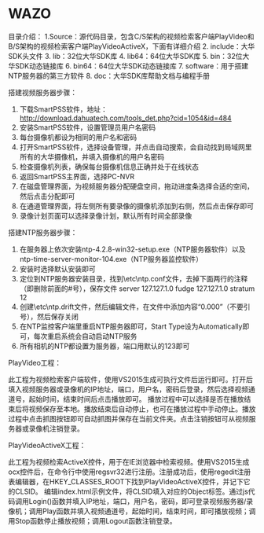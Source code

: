 # WAZO


目录介绍：
1.Source：源代码目录，包含C/S架构的视频检索客户端PlayVideo和B/S架构的视频检索客户端PlayVideoActiveX，下面有详细介绍
2. include：大华SDK头文件
3. lib：32位大华SDK库
4. lib64：64位大华SDK库
5. bin：32位大华SDK动态链接库
6. bin64：64位大华SDK动态链接库
7. software：用于搭建NTP服务器的第三方软件
8. doc：大华SDK库帮助文档与编程手册

搭建视频服务器步骤：
1. 下载SmartPSS软件，地址：http://download.dahuatech.com/tools_det.php?cid=1054&id=484
2. 安装SmartPSS软件，设置管理员用户名密码
3. 每台摄像机都设为相同的用户名和密码
4. 打开SmartPSS软件，选择设备管理，并点击自动搜索，会自动找到局域网里所有的大华摄像机，并填入摄像机的用户名密码
5. 检查摄像机列表，确保每台摄像机信息正确并处于在线状态
6. 返回SmartPSS主界面，选择PC-NVR
7. 在磁盘管理界面，为视频服务器分配硬盘空间，拖动进度条选择合适的空间，然后点击分配即可
8. 在通道管理界面，将左侧所有要录像的摄像机添加到右侧，然后点击保存即可
9. 录像计划页面可以选择录像计划，默认所有时间全部录像

搭建NTP服务器步骤：
1. 在服务器上依次安装ntp-4.2.8-win32-setup.exe（NTP服务器软件）以及ntp-time-server-monitor-104.exe（NTP服务器监控软件）
2. 安装时选择默认安装即可
3. 定位到NTP服务器安装目录，找到\etc\ntp.conf文件，去掉下面两行的注释（即删除前面的#号），保存文件
    server 127.127.1.0
    fudge 127.127.1.0 stratum 12
4. 创建\etc\ntp.drift文件，然后编辑文件，在文件中添加内容“0.000”（不要引号），然后保存关闭
5. 在NTP监控客户端里重启NTP服务器即可，Start Type设为Automatically即可，每次重启系统会自动启动NTP服务
6. 所有相机的NTP都设置为服务器，端口用默认的123即可


PlayVideo工程：

此工程为视频检索客户端软件，使用VS2015生成可执行文件后运行即可。打开后填入视频服务器或录像机的IP地址，端口，用户名，密码后登录，然后选择视频通道号，起始时间，结束时间后点击播放即可。
播放过程中可以选择是否在播放结束后将视频保存至本地。播放结束后自动停止，也可在播放过程中手动停止。播放过程中点击抓图按钮即可自动抓图并保存在当前文件夹。点击注销按钮可从视频服务器或录像机注销登录。

PlayVideoActiveX工程：

此工程为视频检索ActiveX控件，用于在IE浏览器中检索视频。使用VS2015生成ocx控件后，在命令行中使用regsvr32进行注册。注册成功后，使用regedit注册表编辑器，在HKEY_CLASSES_ROOT下找到PlayVideoActiveX控件，并记下它的CLSID。
编辑index.html示例文件，将CLSID填入对应的Object标签。通过js代码调用Login()函数并填入IP地址，端口，用户名，密码，即可登录视频服务器/录像机；调用Play函数并填入视频通道号，起始时间，结束时间，即可播放视频；调用Stop函数停止播放视频；调用Logout函数注销登录。
